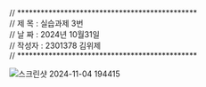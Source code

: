 
// **********************************************                                                                               
// 제 목 : 실습과제 3번                                                                                                          
// 날 짜 : 2024년 10월31일                                                                                                       
// 작성자 : 2301378 김위제                                                                                                       
// **********************************************                                                                               



![스크린샷 2024-11-04 194415](https://github.com/user-attachments/assets/9ba0caaf-3613-4ea4-8333-78a39849b5a5)
